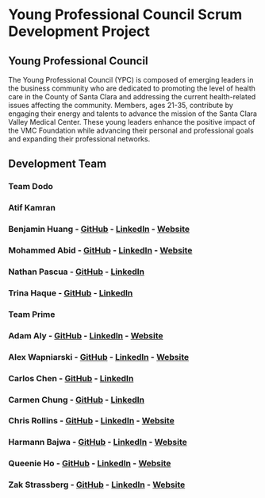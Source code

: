 # Young Professional Council Scrum Development Project


## Young Professional Council


The Young Professional Council (YPC) is composed of emerging leaders in the business community who are dedicated to promoting the level of health care in the County of Santa Clara and addressing the current health-related issues affecting the community. Members, ages 21-35, contribute by engaging their energy and talents to advance the mission of the Santa Clara Valley Medical Center. These young leaders enhance the positive impact of the VMC Foundation while advancing their personal and professional goals and expanding their professional networks.




## Development Team
### Team Dodo
### **Atif Kamran**
### **Benjamin Huang** - [GitHub](http://github.com/coolconfucius) - [LinkedIn](http://www.linkedin.com/in/benjamin-t-huang) - [Website](coolconfucius.github.io/portfolio2017/#)
### **Mohammed Abid** - [GitHub](http://github.com/mabid2) - [LinkedIn](http://www.linkedin.com/in/mohammedkamranabid) - [Website](http://www.kamranabid.com/)
### **Nathan Pascua** - [GitHub](http://github.com/mrgeecue) - [LinkedIn](http://www.linkedin.com/in/npascua) 
### **Trina Haque** - [GitHub](https://github.com/trinahaque) - [LinkedIn](https://www.linkedin.com/in/trina-haque/)




### Team Prime
### **Adam Aly** - [GitHub](http://github.com/AdamAly831) - [LinkedIn](http://www.linkedin.com/in/adamalyart) - [Website](http://www.adamalyart.com/)
### **Alex Wapniarski** - [GitHub](http://github.com/alex-wap) - [LinkedIn](http://www.linkedin.com/in/wapniarski) - [Website](http://alexw.tech/)
### **Carlos Chen** - [GitHub](http://github.com/hccarlos) - [LinkedIn](http://www.linkedin.com/in/carlos-chen-aa00a71b)
### **Carmen Chung** - [GitHub](http://github.com/CCube3) - [LinkedIn](http://www.linkedin.com/in/carmen-chung-2164293a)
### **Chris Rollins** - [GitHub](http://github.com/chrisrollins) - [LinkedIn](http://www.linkedin.com/in/chris-rollins-2669a053) - [Website](http://www.chrisrollins.io/)
### **Harmann Bajwa** - [GitHub](http://github.com/harmannb) - [LinkedIn](http://www.linkedin.com/in/harmannbajwa) - [Website](http://www.harmann.tech/)
### **Queenie Ho** - [GitHub](http://github.com/qho-queenie) - [LinkedIn](http://www.linkedin.com/in/queenieho1) - [Website](http://www.queenieio.com/)
### **Zak Strassberg** - [GitHub](http://github.com/ZakStrassberg) - [LinkedIn](http://www.linkedin.com/in/zakstrassberg) - [Website](http://zakstrassberg.com)

